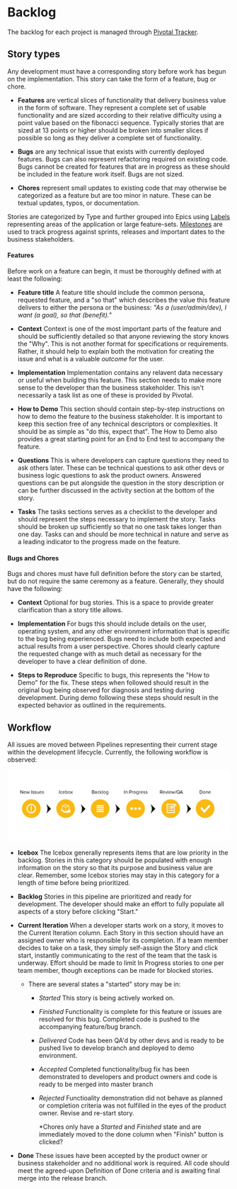 Backlog
==

The backlog for each project is managed through [Pivotal Tracker](https://www.pivotaltracker.com/).

## Story types

Any development must have a corresponding story before work has begun on the implementation. This story can take the form of a feature, bug or chore.

* **Features** are vertical slices of functionality that delivery business value in the form of software. They represent a complete set of usable functionality and are sized according to their relative difficulty using a point value based on the fibonacci sequence. Typically stories that are sized at 13 points or higher should be broken into smaller slices if possible so long as they deliver a complete set of functionality.

* **Bugs** are any technical issue that exists with currently deployed features. Bugs can also represent refactoring required on existing code. Bugs cannot be created for features that are in progress as these should be included in the feature work itself. Bugs are not sized.

* **Chores** represent small updates to existing code that may otherwise be categorized as a feature but are too minor in nature. These can be textual updates, typos, or documentation.

Stories are categorized by Type and further grouped into Epics using [Labels](./LABELS.md) representing areas of the application or large feature-sets. [Milestones](https://help.github.com/articles/creating-and-editing-milestones-for-issues-and-pull-requests/) are used to track progress against sprints, releases and important dates to the business stakeholders.

#### Features

Before work on a feature can begin, it must be thoroughly defined with at least the following:

* **Feature title** A feature title should include the common persona, requested feature, and a "so that" which describes the value this feature delivers to either the persona or the business: _"As a (user/admin/dev), I want (a goal), so that (benefit)."_

* **Context** Context is one of the most important parts of the feature and should be sufficiently detailed so that anyone reviewing the story knows the "Why". This is not another format for specifications or requirements. Rather, it should help to explain both the motivation for creating the issue and what is a valuable _outcome_ for the user.

* **Implementation** Implementation contains any relavent data necessary or useful when building this feature. This section needs to make more sense to the developer than the business stakeholder. This isn't necessarily a task list as one of these is provided by Pivotal.

* **How to Demo** This section should contain step-by-step instructions on how to demo the feature to the business stakeholder. It is important to keep this section free of any technical descriptors or complexities. It should be as simple as "do this, expect that". The How to Demo also provides a great starting point for an End to End test to accompany the feature.

* **Questions** This is where developers can capture questions they need to ask others later. These can be technical questions to ask other devs or business logic questions to ask the product owners. Answered questions can be put alongside the question in the story description or can be further discussed in the activity section at the bottom of the story.

* **Tasks** The tasks sections serves as a checklist to the developer and should represent the steps necessary to implement the story. Tasks should be broken up sufficiently so that no one task takes longer than one day. Tasks can and should be more technical in nature and serve as a leading indicator to the progress made on the feature.

#### Bugs and Chores

Bugs and chores must have full definition before the story can be started, but do not require the same ceremony as a feature. Generally, they should have the following:

* **Context** Optional for bug stories. This is a space to provide greater clarification than a story title allows.

* **Implementation** For bugs this should include details on the user, operating system, and any other environment information that is specific to the bug being experienced. Bugs need to include both expected and actual results from a user perspective. Chores should clearly capture the requested change with as much detail as necessary for the developer to have a clear definition of done.

* **Steps to Reproduce** Specific to bugs, this represents the "How to Demo" for the fix. These steps when followed should result in the original bug being observed for diagnosis and testing during development. During demo following these steps should result in the expected behavior as outlined in the requirements.

## Workflow

All issues are moved between Pipelines representing their current stage within the development lifecycle. Currently, the following workflow is observed:

![Pipelines](../images/pipeline-overview.jpg)

* **Icebox** The Icebox generally represents items that are low priority in the backlog. Stories in this category should be populated with enough information on the story so that its purpose and business value are clear. Remember, some Icebox stories may stay in this category for a length of time before being prioritized.

* **Backlog** Stories in this pipeline are prioritized and ready for development. The developer should make an effort to fully populate all aspects of a story before clicking "Start."

* **Current Iteration** When a developer starts work on a story, it moves to the Current Iteration column. Each Story in this section should have an assigned owner who is responsible for its completion. If a team member decides to take on a task, they simply self-assign the Story and click start, instantly communicating to the rest of the team that the task is underway. Effort should be made to limit In Progress stories to one per team member, though exceptions can be made for blocked stories.

  * There are several states a "started" story may be in:
    * *Started* This story is being actively worked on.
    * *Finished* Functionality is complete for this feature or issues are resolved for this bug. Completed code is pushed to the accompanying feature/bug branch.
    * *Delivered* Code has been QA'd by other devs and is ready to be pushed live to develop branch and deployed to demo environment.
    * *Accepted* Completed functionality/bug fix has been demonstrated to developers and product owners and code is ready to be merged into master branch
    * *Rejected* Functioality demonstration did not behave as planned or completion criteria was not fulfilled in the eyes of the product owner. Revise and re-start story.

      *Chores only have a *Started* and *Finished* state and are immediately moved to the done column when "Finish" button is clicked?

* **Done** These issues have been accepted by the product owner or business stakeholder and no additional work is required. All code should meet the agreed-upon Definition of Done criteria and is awaiting final merge into the release branch.

